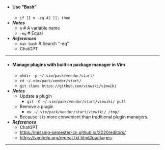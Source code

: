 - #### Use "Bash"
    - `if [[ n -eq 42 ]]; then`
- ***Notes***
    - `n` # A variable name
    - `-eq` # Equal
- ***References***
    - `man bash` # Search "-eq"
    - ChatGPT
- ---
- #### Manage plugins with built-in package manager in Vim
    - `mkdir -p ~/.vim/pack/vendor/start/`
    - `cd ~/.vim/pack/vendor/start/`
    - `git clone https://github.com/vimwiki/vimwiki`
- ***Notes***
    - Update a plugin
        - `git -C ~/.vim/pack/vendor/start/vimwiki/ pull`
    - Remove a plugin
        - `mv ~/.vim/pack/vendor/start/vimwiki/ /tmp/`
    - Because it is more convenient than traditional plugin managers.
- ***References***
    - ChatGPT
    - https://missing-semester-cn.github.io/2020/editors/
    - https://vimhelp.org/repeat.txt.html#packages
- ---
